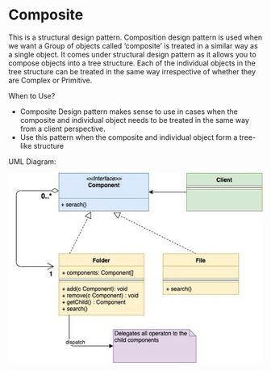 # Composite

This is a structural design pattern. Composition design pattern is used when we want a Group of objects called ‘composite’ is treated in a similar way as a single object. It comes under structural design pattern as it allows you to compose objects into a tree structure. Each of the individual objects in the tree structure can be treated in the same way irrespective of whether they are Complex or Primitive.

When to Use?

- Composite Design pattern makes sense to use in cases when the composite and individual object needs to be treated in the same way from a client perspective.
- Use this pattern when the composite and individual object form a tree-like structure

UML Diagram:

![](./../../images/Composite-Design-Pattern.jpg)